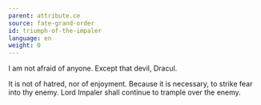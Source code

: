 ```yaml
---
parent: attribute.ce
source: fate-grand-order
id: triumph-of-the-impaler
language: en
weight: 0
---
```


I am not afraid of anyone. 
Except that devil, Dracul. 

It is not of hatred, nor of enjoyment. 
Because it is necessary, to strike fear into thy enemy. 
Lord Impaler shall continue to trample over the enemy.
